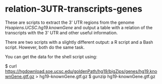 # relation-3UTR-transcripts-genes

These are scripts to extract the 3' UTR regions from the genome *Hsapiens.UCSC.hg19.knownGene* and output a table with a relation of the transcripts with the 3' UTR and other useful information.  

There are two scripts with a slightly different output: a R script and a Bash script. However, both do the same task. 

You can get the data for the shell script using:  

  $ curl https://hgdownload.soe.ucsc.edu/goldenPath/hg19/bigZips/genes/hg19.knownGene.gtf.gz > hg19-knownGene.gtf.gz
  $ gunzip hg19-knownGene.gtf.gz

